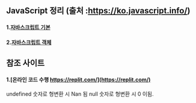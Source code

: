 ## JavaScript 정리 (출처 :https://ko.javascript.info/)
#### 1.[자바스크립트 기본](./documnet/javascript_basic.md) 
#### 2.[자바스크립트 객체](./documnet/javascript_object.md) 


## 참조 사이트
#### 1.[온라인 코드 수행 https://replit.com/](https://replit.com/) 



undefined 숫자로 형변환 시 Nan 됨
null 숫자로 형변환 시 0 이됨.
